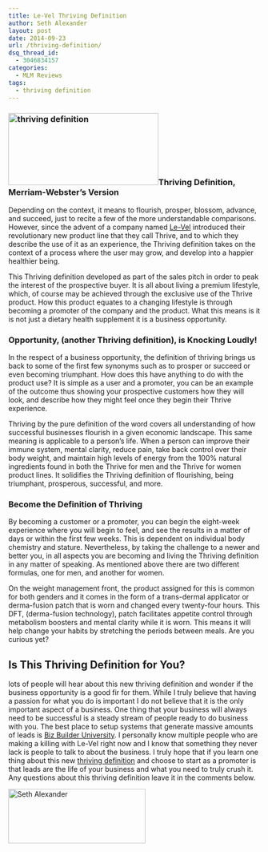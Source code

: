 ```yaml
---
title: Le-Vel Thriving Definition
author: Seth Alexander
layout: post
date: 2014-09-23
url: /thriving-definition/
dsq_thread_id:
  - 3046834157
categories:
  - MLM Reviews
tags:
  - thriving definition
---
```

### [<img class="alignleft size-medium wp-image-1508" src="http://sethaalexander.com/wp-content/uploads/2014/09/thriving-definition-300x144.png" alt="thriving definition" width="300" height="144" />][1]Thriving Definition, Merriam-Webster’s Version

Depending on the context, it means to flourish, prosper, blossom, advance, and succeed, just to recite a few of the more understandable comparisons. However, since the advent of a company named <a href="http://sethaalexander.com/level" target="_blank">Le-Vel</a> introduced their revolutionary new product line that they call Thrive, and to which they describe the use of it as an experience, the Thriving definition takes on the context of a process where the user may grow, and develop into a happier healthier being.

This Thriving definition developed as part of the sales pitch in order to peak the interest of the prospective buyer. It is all about living a premium lifestyle, which, of course may be achieved through the exclusive use of the Thrive product. How this product equates to a changing lifestyle is through becoming a promoter of the company and the product. What this means is it is not just a dietary health supplement it is a business opportunity.

### Opportunity, (another Thriving definition), is Knocking Loudly!

In the respect of a business opportunity, the definition of thriving brings us back to some of the first few synonyms such as to prosper or succeed or even becoming triumphant. How does this have anything to do with the product use? It is simple as a user and a promoter, you can be an example of the outcome thus showing your prospective customers how they will look, and describe how they might feel once they begin their Thrive experience.

Thriving by the pure definition of the word covers all understanding of how successful businesses flourish in a given economic landscape. This same meaning is applicable to a person’s life. When a person can improve their immune system, mental clarity, reduce pain, take back control over their body weight, and maintain high levels of energy from the 100% natural ingredients found in both the Thrive for men and the Thrive for women product lines. It solidifies the Thriving definition of flourishing, being triumphant, prosperous, successful, and more.

### Become the Definition of Thriving

By becoming a customer or a promoter, you can begin the eight-week experience where you will begin to feel, and see the results in a matter of days or within the first few weeks. This is dependent on individual body chemistry and stature. Nevertheless, by taking the challenge to a newer and better you, in all aspects you are becoming and living the Thriving definition in any matter of speaking. As mentioned above there are two different formulas, one for men, and another for women.

On the weight management front, the product assigned for this is common for both genders and it comes in the form of a trans-dermal applicator or derma-fusion patch that is worn and changed every twenty-four hours. This DFT, (derma-fusion technology), patch facilitates appetite control through metabolism boosters and mental clarity while it is worn. This means it will help change your habits by stretching the periods between meals. Are you curious yet?

## Is This Thriving Definition for You?

lots of people will hear about this new thriving definition and wonder if the business opportunity is a good fir for them. While I truly believe that having a passion for what you do is important I do not believe that it is the only important aspect of a business. One thing that your business will always need to be successful is a steady stream of people ready to do business with you. The best place to setup systems that generate massive amounts of leads is [Biz Builder University][2]. I personally know multiple people who are making a killing with Le-Vel right now and I know that something they never lack is people to talk to about the business. I truly hope that if you learn one thing about this new [thriving definition][2] and choose to start as a promoter is that leads are the life of your business and what you need to truly crush it. Any questions about this thriving definition leave it in the comments below.

[<img class="alignleft size-full wp-image-602" src="http://sethaalexander.com/wp-content/uploads/2012/09/signature.png" alt="Seth Alexander" width="274" height="109" />][3]

 [1]: http://sethaalexander.com/wp-content/uploads/2014/09/thriving-definition.png
 [2]: http://sethalexander.bizbuilderuniversity.com/?t=saa-thriving-definition
 [3]: http://sethaalexander.com/about-seth/ "Bio"